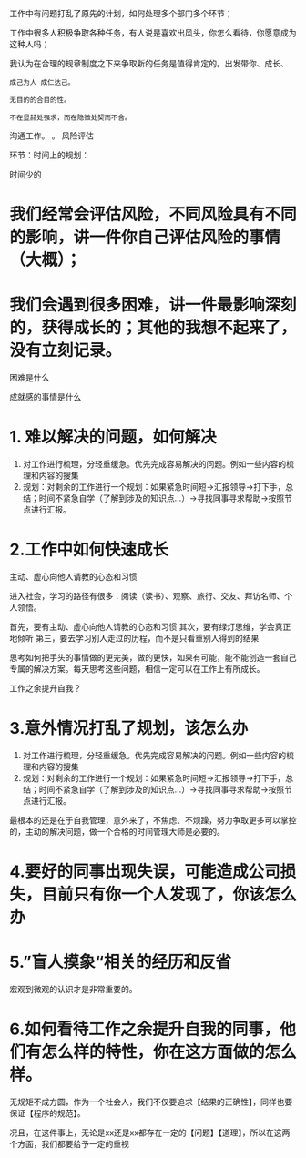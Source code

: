 工作中有问题打乱了原先的计划，如何处理多个部门多个环节；

工作中很多人积极争取各种任务，有人说是喜欢出风头，你怎么看待，你愿意成为这种人吗；

我认为在合理的规章制度之下来争取新的任务是值得肯定的。出发带你、成长、

    成己为人 成仁达己。

    无目的的合目的性。

    不在显赫处强求，而在隐微处契而不舍。


沟通工作。
。
风险评估

环节：时间上的规划：

时间少的

# 我们经常会评估风险，不同风险具有不同的影响，讲一件你自己评估风险的事情（大概）；


# 我们会遇到很多困难，讲一件最影响深刻的，获得成长的；其他的我想不起来了，没有立刻记录。

困难是什么

成就感的事情是什么

# 1. 难以解决的问题，如何解决

1. 对工作进行梳理，分轻重缓急。优先完成容易解决的问题。例如一些内容的梳理和内容的搜集
2. 规划：对剩余的工作进行一个规划：如果紧急时间短→汇报领导→打下手，总结；时间不紧急自学（了解到涉及的知识点…）→寻找同事寻求帮助→按照节点进行汇报。


# 2.工作中如何快速成长

主动、虚心向他人请教的心态和习惯

进入社会，学习的路径有很多：阅读（读书）、观察、旅行、交友、拜访名师、个人领悟。

首先，要有主动、虚心向他人请教的心态和习惯
其次，要有绿灯思维，学会真正地倾听
第三，要去学习别人走过的历程，而不是只看重别人得到的结果

思考如何把手头的事情做的更完美，做的更快，如果有可能，能不能创造一套自己专属的解决方案。每天思考这些问题，相信一定可以在工作上有所成长。

工作之余提升自我？


# 3.意外情况打乱了规划，该怎么办

1. 对工作进行梳理，分轻重缓急。优先完成容易解决的问题。例如一些内容的梳理和内容的搜集
2. 规划：对剩余的工作进行一个规划：如果紧急时间短→汇报领导→打下手，总结；时间不紧急自学（了解到涉及的知识点…）→寻找同事寻求帮助→按照节点进行汇报。

最根本的还是在于自我管理，意外来了，不焦虑、不烦躁，努力争取更多可以掌控的，主动的解决问题，做一个合格的时间管理大师是必要的。



# 4.要好的同事出现失误，可能造成公司损失，目前只有你一个人发现了，你该怎么办


# 5.”盲人摸象“相关的经历和反省

宏观到微观的认识才是非常重要的。


# 6.如何看待工作之余提升自我的同事，他们有怎么样的特性，你在这方面做的怎么样。



无规矩不成方圆，作为一个社会人，我们不仅要追求【结果的正确性】，同样也要保证【程序的规范】。

况且，在这件事上，无论是xx还是xx都存在一定的【问题】【道理】，所以在这两个方面，我们都要给予一定的重视